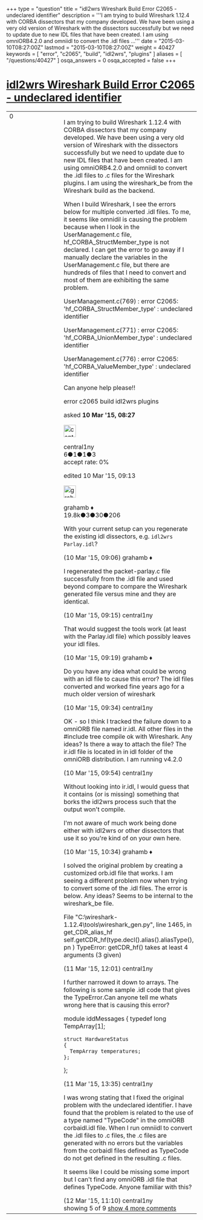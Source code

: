 +++
type = "question"
title = "idl2wrs Wireshark Build Error C2065 - undeclared identifier"
description = '''I am trying to build Wireshark 1.12.4 with CORBA dissectors that my company developed. We have been using a very old version of Wireshark with the dissectors successfully but we need to update due to new IDL files that have been created. I am using omniORB4.2.0 and omniidl to convert the .idl files ...'''
date = "2015-03-10T08:27:00Z"
lastmod = "2015-03-10T08:27:00Z"
weight = 40427
keywords = [ "error", "c2065", "build", "idl2wrs", "plugins" ]
aliases = [ "/questions/40427" ]
osqa_answers = 0
osqa_accepted = false
+++

<div class="headNormal">

# [idl2wrs Wireshark Build Error C2065 - undeclared identifier](/questions/40427/idl2wrs-wireshark-build-error-c2065-undeclared-identifier)

</div>

<div id="main-body">

<div id="askform">

<table id="question-table" style="width:100%;"><colgroup><col style="width: 50%" /><col style="width: 50%" /></colgroup><tbody><tr class="odd"><td style="width: 30px; vertical-align: top"><div class="vote-buttons"><div id="post-40427-score" class="post-score" title="current number of votes">0</div><div id="favorite-count" class="favorite-count"></div></div></td><td><div id="item-right"><div class="question-body"><p>I am trying to build Wireshark 1.12.4 with CORBA dissectors that my company developed. We have been using a very old version of Wireshark with the dissectors successfully but we need to update due to new IDL files that have been created. I am using omniORB4.2.0 and omniidl to convert the .idl files to .c files for the Wireshark plugins. I am using the wireshark_be from the Wireshark build as the backend.</p><p>When I build Wireshark, I see the errors below for multiple converted .idl files. To me, it seems like omnidil is causing the problem because when I look in the UserManagement.c file, hf_CORBA_StructMember_type is not declared. I can get the error to go away if I manually declare the variables in the UserManagement.c file, but there are hundreds of files that I need to convert and most of them are exhibiting the same problem.</p><p>UserManagement.c(769) : error C2065: 'hf_CORBA_StructMember_type' : undeclared identifier</p><p>UserManagement.c(771) : error C2065: 'hf_CORBA_UnionMember_type' : undeclared identifier</p><p>UserManagement.c(776) : error C2065: 'hf_CORBA_ValueMember_type' : undeclared identifier</p><p>Can anyone help please!!</p></div><div id="question-tags" class="tags-container tags">error c2065 build idl2wrs plugins</div><div id="question-controls" class="post-controls"></div><div class="post-update-info-container"><div class="post-update-info post-update-info-user"><p>asked <strong>10 Mar '15, 08:27</strong></p><img src="https://secure.gravatar.com/avatar/9204d95a3f86bb4e98ec3a751a149d3f?s=32&amp;d=identicon&amp;r=g" class="gravatar" width="32" height="32" alt="central1ny&#39;s gravatar image" /><p>central1ny<br />
<span class="score" title="6 reputation points">6</span><span title="1 badges"><span class="badge1">●</span><span class="badgecount">1</span></span><span title="1 badges"><span class="silver">●</span><span class="badgecount">1</span></span><span title="3 badges"><span class="bronze">●</span><span class="badgecount">3</span></span><br />
<span class="accept_rate" title="Rate of the user&#39;s accepted answers">accept rate:</span> <span title="central1ny has no accepted answers">0%</span></p></div><div class="post-update-info post-update-info-edited"><p>edited 10 Mar '15, 09:13</p><img src="https://secure.gravatar.com/avatar/d2a7e24ca66604c749c7c88c1da8ff78?s=32&amp;d=identicon&amp;r=g" class="gravatar" width="32" height="32" alt="grahamb&#39;s gravatar image" /><p>grahamb ♦<br />
<span class="score" title="19834 reputation points"><span>19.8k</span></span><span title="3 badges"><span class="badge1">●</span><span class="badgecount">3</span></span><span title="30 badges"><span class="silver">●</span><span class="badgecount">30</span></span><span title="206 badges"><span class="bronze">●</span><span class="badgecount">206</span></span></p></div></div><div id="comments-container-40427" class="comments-container"><span id="40429"></span><div id="comment-40429" class="comment"><div id="post-40429-score" class="comment-score"></div><div class="comment-text"><p>With your current setup can you regenerate the existing idl dissectors, e.g. <code>idl2wrs Parlay.idl</code>?</p></div><div id="comment-40429-info" class="comment-info"><span class="comment-age">(10 Mar '15, 09:06)</span> grahamb ♦</div></div><span id="40433"></span><div id="comment-40433" class="comment"><div id="post-40433-score" class="comment-score"></div><div class="comment-text"><p>I regenerated the packet-parlay.c file successfully from the .idl file and used beyond compare to compare the Wireshark generated file versus mine and they are identical.</p></div><div id="comment-40433-info" class="comment-info"><span class="comment-age">(10 Mar '15, 09:15)</span> central1ny</div></div><span id="40434"></span><div id="comment-40434" class="comment"><div id="post-40434-score" class="comment-score"></div><div class="comment-text"><p>That would suggest the tools work (at least with the Parlay.idl file) which possibly leaves your idl files.</p></div><div id="comment-40434-info" class="comment-info"><span class="comment-age">(10 Mar '15, 09:19)</span> grahamb ♦</div></div><span id="40437"></span><div id="comment-40437" class="comment"><div id="post-40437-score" class="comment-score"></div><div class="comment-text"><p>Do you have any idea what could be wrong with an idl file to cause this error? The idl files converted and worked fine years ago for a much older version of wireshark</p></div><div id="comment-40437-info" class="comment-info"><span class="comment-age">(10 Mar '15, 09:34)</span> central1ny</div></div><span id="40440"></span><div id="comment-40440" class="comment"><div id="post-40440-score" class="comment-score"></div><div class="comment-text"><p>OK - so I think I tracked the failure down to a omniORB file named ir.idl. All other files in the #include tree compile ok with Wireshark. Any ideas? Is there a way to attach the file? The ir.idl file is located in in idl folder of the omniORB distribution. I am running v4.2.0</p></div><div id="comment-40440-info" class="comment-info"><span class="comment-age">(10 Mar '15, 09:54)</span> central1ny</div></div><span id="40443"></span><div id="comment-40443" class="comment not_top_scorer"><div id="post-40443-score" class="comment-score"></div><div class="comment-text"><p>Without looking into ir.idl, I would guess that it contains (or is missing) something that borks the idl2wrs process such that the output won't compile.</p><p>I'm not aware of much work being done either with idl2wrs or other dissectors that use it so you're kind of on your own here.</p></div><div id="comment-40443-info" class="comment-info"><span class="comment-age">(10 Mar '15, 10:34)</span> grahamb ♦</div></div><span id="40479"></span><div id="comment-40479" class="comment not_top_scorer"><div id="post-40479-score" class="comment-score"></div><div class="comment-text"><p>I solved the original problem by creating a customized orb.idl file that works. I am seeing a different problem now when trying to convert some of the .idl files. The error is below. Any ideas? Seems to be internal to the wireshark_be file.</p><p>File "C:\wireshark-1.12.4\tools\wireshark_gen.py", line 1465, in get_CDR_alias_hf self.getCDR_hf(type.decl().alias().aliasType(), pn ) TypeError: getCDR_hf() takes at least 4 arguments (3 given)</p></div><div id="comment-40479-info" class="comment-info"><span class="comment-age">(11 Mar '15, 12:01)</span> central1ny</div></div><span id="40488"></span><div id="comment-40488" class="comment not_top_scorer"><div id="post-40488-score" class="comment-score"></div><div class="comment-text"><p>I further narrowed it down to arrays. The following is some sample .idl code that gives the TypeError.Can anyone tell me whats wrong here that is causing this error?</p><p>module iddMessages { typedef long TempArray[1];</p><pre><code>struct HardwareStatus
{
  TempArray temperatures;
};</code></pre><p>};</p></div><div id="comment-40488-info" class="comment-info"><span class="comment-age">(11 Mar '15, 13:35)</span> central1ny</div></div><span id="40516"></span><div id="comment-40516" class="comment not_top_scorer"><div id="post-40516-score" class="comment-score"></div><div class="comment-text"><p>I was wrong stating that I fixed the original problem with the undeclared identifier. I have found that the problem is related to the use of a type named "TypeCode" in the omniORB corbaidl.idl file. When I run omniidl to convert the .idl files to .c files, the .c files are generated with no errors but the variables from the corbaidl files defined as TypeCode do not get defined in the resulting .c files.</p><p>It seems like I could be missing some import but I can't find any omniORB .idl file that defines TypeCode. Anyone familiar with this?</p></div><div id="comment-40516-info" class="comment-info"><span class="comment-age">(12 Mar '15, 11:10)</span> central1ny</div></div></div><div id="comment-tools-40427" class="comment-tools"><span class="comments-showing"> showing 5 of 9 </span> <a href="#" class="show-all-comments-link">show 4 more comments</a></div><div class="clear"></div><div id="comment-40427-form-container" class="comment-form-container"></div><div class="clear"></div></div></td></tr></tbody></table>

</div>

</div>

